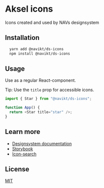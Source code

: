 # Aksel icons

Icons created and used by NAVs designsystem

## Installation

```bash
  yarn add @navikt/ds-icons
  npm install @navikt/ds-icons
```

## Usage

Use as a regular React-component.

Tip: Use the `title` prop for accessible icons.

```javascript
import { Star } from "@navikt/ds-icons";

function App() {
  return <Star title="star" />;
}
```

## Learn more

- [Designsystem documentation](https://aksel.nav.no/designsystem)
- [Storybook](https://main--5f801fb2aea7820022de2936.chromatic.com/)
- [Icon-search](https://aksel.nav.no/designsystem/side/ikoner)

## License

[MIT](https://github.com/navikt/Designsystemet/blob/main/LICENCE)
